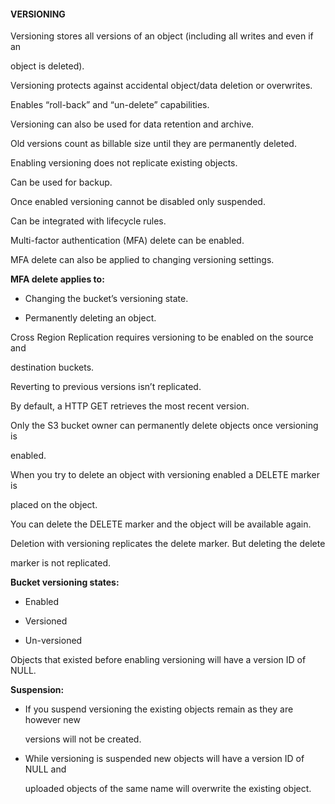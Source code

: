 #### VERSIONING


Versioning stores all versions of an object (including all writes and even if an

object is deleted).


Versioning protects against accidental object/data deletion or overwrites.


Enables “roll-back” and “un-delete” capabilities.


Versioning can also be used for data retention and archive.


Old versions count as billable size until they are permanently deleted.


Enabling versioning does not replicate existing objects.


Can be used for backup.


Once enabled versioning cannot be disabled only suspended.


Can be integrated with lifecycle rules.


Multi-factor authentication (MFA) delete can be enabled.


MFA delete can also be applied to changing versioning settings.


**MFA delete applies to:**


- Changing the bucket’s versioning state.

- Permanently deleting an object.


Cross Region Replication requires versioning to be enabled on the source and

destination buckets.


Reverting to previous versions isn’t replicated.


By default, a HTTP GET retrieves the most recent version.


Only the S3 bucket owner can permanently delete objects once versioning is

enabled.


When you try to delete an object with versioning enabled a DELETE marker is

placed on the object.


You can delete the DELETE marker and the object will be available again.


Deletion with versioning replicates the delete marker. But deleting the delete

marker is not replicated.


**Bucket versioning states:**


- Enabled

- Versioned

- Un-versioned


Objects that existed before enabling versioning will have a version ID of NULL.


**Suspension:**


- If you suspend versioning the existing objects remain as they are however new

  versions will not be created.

- While versioning is suspended new objects will have a version ID of NULL and

  uploaded objects of the same name will overwrite the existing object.

